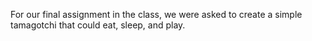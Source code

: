 For our final assignment in the class, we were asked to create a 
simple tamagotchi that could  eat, sleep, and play.
